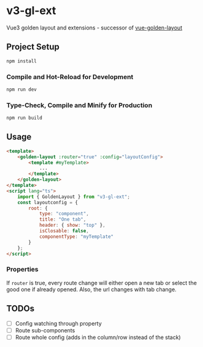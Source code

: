 # v3-gl-ext

Vue3 golden layout and extensions - successor of [vue-golden-layout](https://github.com/emedware/vue-golden-layout)

## Project Setup

```sh
npm install
```

### Compile and Hot-Reload for Development

```sh
npm run dev
```

### Type-Check, Compile and Minify for Production

```sh
npm run build
```

## Usage

```html
<template>
	<golden-layout :router="true" :config="layoutConfig">
		<template #myTemplate>
			...
		</template>
	</golden-layout>
</template>
<script lang="ts">
	import { GoldenLayout } from "v3-gl-ext";
	const layoutconfig = {
		root: {
			type: "component",
			title: "One tab",
			header: { show: "top" },
			isClosable: false,
			componentType: "myTemplate"
		}
	};
</script>
```

### Properties

If `router` is true, every route change will either open a new tab or select the good one if already opened. Also, the url changes with tab change.

## TODOs

- [ ] Config watching through property
- [ ] Route sub-components
- [ ] Route whole config (adds in the column/row instead of the stack)
